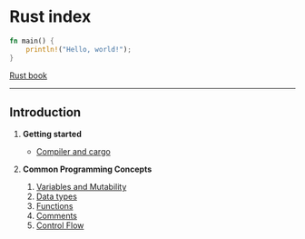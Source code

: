 # Rust index

```Rust
fn main() {
    println!("Hello, world!");
}
```
[Rust book](https://doc.rust-lang.org/book/)

---

## Introduction

1. **Getting started**
   - [Compiler and cargo](files/01_Intro.md)

2. **Common Programming Concepts**
   1. [Variables and Mutability](files/03-1_Variables.md)
   2. [Data types](files/03-2_DataTypes.md)
   3. [Functions](files/03-3_Functions.md)
   4. [Comments](files/03-4_Comments.md)
   5. [Control Flow](files/03-5_ControlFlow.md)